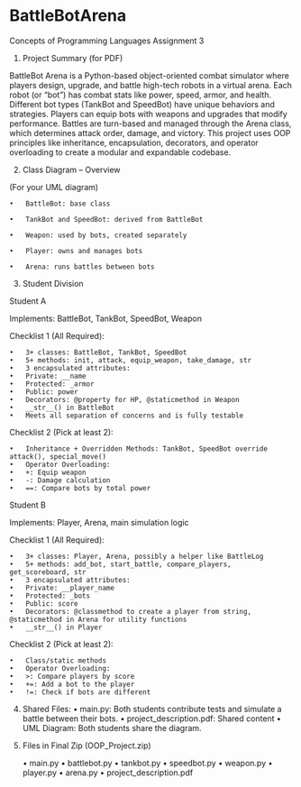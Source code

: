 # BattleBotArena
Concepts of Programming Languages Assignment 3

1. Project Summary (for PDF)

BattleBot Arena is a Python-based object-oriented combat simulator where players design, upgrade, and battle high-tech robots in a virtual arena. Each robot (or “bot”) has combat stats like power, speed, armor, and health. Different bot types (TankBot and SpeedBot) have unique behaviors and strategies. Players can equip bots with weapons and upgrades that modify performance. Battles are turn-based and managed through the Arena class, which determines attack order, damage, and victory. This project uses OOP principles like inheritance, encapsulation, decorators, and operator overloading to create a modular and expandable codebase.

2. Class Diagram – Overview

(For your UML diagram)

	•	BattleBot: base class
 
 	•	TankBot and SpeedBot: derived from BattleBot
 
	•	Weapon: used by bots, created separately
 
	•	Player: owns and manages bots
 
	•	Arena: runs battles between bots


3. Student Division

Student A

Implements: BattleBot, TankBot, SpeedBot, Weapon

Checklist 1 (All Required):

	•	3+ classes: BattleBot, TankBot, SpeedBot
	•	5+ methods: init, attack, equip_weapon, take_damage, str
	•	3 encapsulated attributes:
	•	Private: __name
	•	Protected: _armor
	•	Public: power
	•	Decorators: @property for HP, @staticmethod in Weapon
	•	__str__() in BattleBot
	•	Meets all separation of concerns and is fully testable

Checklist 2 (Pick at least 2):

	•	Inheritance + Overridden Methods: TankBot, SpeedBot override attack(), special_move()
	•	Operator Overloading:
	•	+: Equip weapon
	•	-: Damage calculation
	•	==: Compare bots by total power

Student B

Implements: Player, Arena, main simulation logic

Checklist 1 (All Required):

	•	3+ classes: Player, Arena, possibly a helper like BattleLog
	•	5+ methods: add_bot, start_battle, compare_players, get_scoreboard, str
	•	3 encapsulated attributes:
	•	Private: __player_name
	•	Protected: _bots
	•	Public: score
	•	Decorators: @classmethod to create a player from string, @staticmethod in Arena for utility functions
	•	__str__() in Player

Checklist 2 (Pick at least 2):

	•	Class/static methods
	•	Operator Overloading:
	•	>: Compare players by score
	•	+=: Add a bot to the player
	•	!=: Check if bots are different

4. Shared Files:
	•	main.py: Both students contribute tests and simulate a battle between their bots.
	•	project_description.pdf: Shared content
	•	UML Diagram: Both students share the diagram.

7. Files in Final Zip (OOP_Project.zip)

	•	main.py
	•	battlebot.py
	•	tankbot.py
	•	speedbot.py
	•	weapon.py
	•	player.py
	•	arena.py
	•	project_description.pdf
